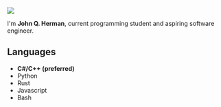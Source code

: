 <img src="https://c.tenor.com/WiwzBDVJYZMAAAAC/regular-show-rigby.gif"/>

I'm **John Q. Herman**, current programming student and aspiring software engineer.

## Languages

- **C#/C++ (preferred)**
- Python
- Rust
- Javascript
- Bash
